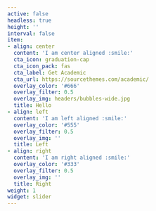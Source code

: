 ```yaml
---
active: false
headless: true
height: ''
interval: false
item:
- align: center
  content: 'I am center aligned :smile:'
  cta_icon: graduation-cap
  cta_icon_pack: fas
  cta_label: Get Academic
  cta_url: https://sourcethemes.com/academic/
  overlay_color: '#666'
  overlay_filter: 0.5
  overlay_img: headers/bubbles-wide.jpg
  title: Hello
- align: left
  content: 'I am left aligned :smile:'
  overlay_color: '#555'
  overlay_filter: 0.5
  overlay_img: ''
  title: Left
- align: right
  content: 'I am right aligned :smile:'
  overlay_color: '#333'
  overlay_filter: 0.5
  overlay_img: ''
  title: Right
weight: 1
widget: slider
---
```



